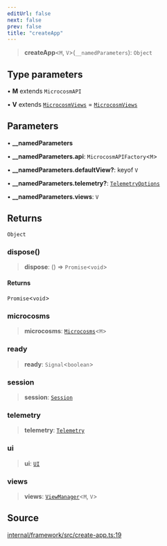 ```yaml
---
editUrl: false
next: false
prev: false
title: "createApp"
---
```


> **createApp**\<`M`, `V`\>(`__namedParameters`): `Object`

## Type parameters

• **M** extends `MicrocosmAPI`

• **V** extends [`MicrocosmViews`](../type-aliases/MicrocosmViews.md) = [`MicrocosmViews`](../type-aliases/MicrocosmViews.md)

## Parameters

• **\_\_namedParameters**

• **\_\_namedParameters\.api**: `MicrocosmAPIFactory`\<`M`\>

• **\_\_namedParameters\.defaultView?**: keyof `V`

• **\_\_namedParameters\.telemetry?**: [`TelemetryOptions`](../type-aliases/TelemetryOptions.md)

• **\_\_namedParameters\.views**: `V`

## Returns

`Object`

### dispose()

> **dispose**: () => `Promise`\<`void`\>

#### Returns

`Promise`\<`void`\>

### microcosms

> **microcosms**: [`Microcosms`](../classes/Microcosms.md)\<`M`\>

### ready

> **ready**: `Signal`\<`boolean`\>

### session

> **session**: [`Session`](../classes/Session.md)

### telemetry

> **telemetry**: [`Telemetry`](../classes/Telemetry.md)

### ui

> **ui**: [`UI`](../classes/UI.md)

### views

> **views**: [`ViewManager`](../classes/ViewManager.md)\<`M`, `V`\>

## Source

[internal/framework/src/create-app.ts:19](https://github.com/nodenogg-in/alpha-p2p/blob/265a0e2/internal/framework/src/create-app.ts#L19)
